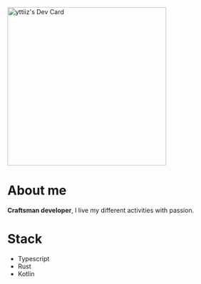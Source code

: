 <a href="https://app.daily.dev/yttiiz"><img src="https://api.daily.dev/devcards/v2/MTxw9ARBwiUjUvtQGT8J5.png?type=default&r=w2t" width="356" alt="yttiiz's Dev Card"/></a>

# About me
**Craftsman developer**, I live my different activities with passion.

# Stack
- Typescript
- Rust
- Kotlin
